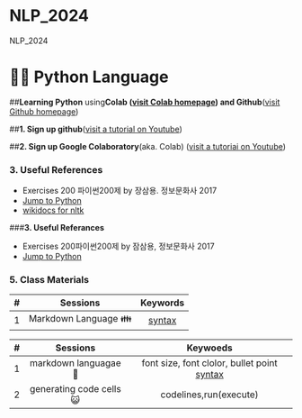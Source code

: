 # NLP_2024
NLP_2024

# 🐤🐯 **Python Language**

##**Learning Python** using**Colab ([visit Colab homepage](https://colab.research.google.com/?hl=ko)) and Github**([visit Github homepage](https://github.com/))


##**1. Sign up github**([visit a tutorial on Youtube](https://www.youtube.com/watch?v=2X_EU18OeYM))

##**2. Sign up Google Colaboratory**(aka. Colab) ([visit a tutoriai on Youtube](https://www.youtube.com/watch?v=2X_EU18OeYM))

### **3. Useful References**
- Exercises 200 파이썬200제 by 장삼용. 정보문화사 2017
- [Jump to Python](https://wikidocs.net/book/1)
- [wikidocs for nltk](https://wikidocs.net/21667)


###**3. Useful Referances**
- Exercises 200파이썬200제 by 잠삼용, 정보문화사 2017
- [Jump to Python](https://wikidocs.net/book/1)

### **5. Class Materials**
| # | Sessions | Keywords |
|:--:|:--:|:--:|
| 1 | Markdown Language 👪  | [syntax](https://github.com/ms624atyale/NLP_2024/blob/main/0_MarkDown4README_md.ipynb)|
>
| # | Sessions | Keywoeds |
|:--:|:--:|:--:|
|1|markdown languagae👶|font size, font clolor, bullet point [syntax](https://github.com/ms624atyale/NLP_2024/blob/main/0_MarkDown4README_md.ipynb)|
|2|generating code cells😺 |codelines,run(execute)|
